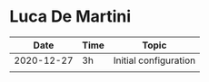 # Luca De Martini

| Date       | Time | Topic                 |
| ---------- | ---- | --------------------- |
| 2020-12-27 | 3h   | Initial configuration |
|            |      |                       |